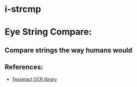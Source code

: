 # i-strcmp
# Eye String Compare: 
## Compare strings the way humans would

## References:
* [Tesseract OCR library](https://github.com/tesseract-ocr/tesseract/blob/master/doc/tesseract.1.asc#config-files-and-augmenting-with-user-data)
